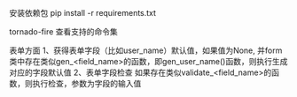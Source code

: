 安装依赖包
pip install -r requirements.txt

tornado-fire 查看支持的命令集

表单方面
1、获得表单字段（比如user_name）默认值，如果值为None, 并form类中存在类似gen_<field_name>的函数，即gen_user_name()函数，则执行生成对应的字段默认值
2、表单字段检查
如果存在类似validate_<field_name>的函数，则执行检查，参数为字段的输入值
